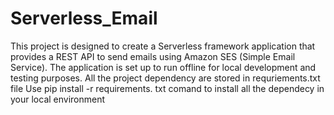 # Serverless_Email

This project is designed to create a Serverless framework application that provides a REST API to send emails using Amazon SES (Simple Email Service). The application is set up to run offline for local development and testing purposes.
All the project dependency are stored in requriements.txt file 
Use pip install -r requirements. txt comand to install all the dependecy in your local environment
